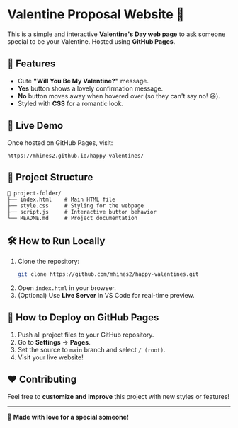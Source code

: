 # Valentine Proposal Website 💖

This is a simple and interactive **Valentine's Day web page** to ask someone special to be your Valentine. Hosted using **GitHub Pages**.

## 🎨 Features
- Cute **"Will You Be My Valentine?"** message.
- **Yes** button shows a lovely confirmation message.
- **No** button moves away when hovered over (so they can't say no! 😆).
- Styled with **CSS** for a romantic look.

## 🚀 Live Demo
Once hosted on GitHub Pages, visit:
```
https://mhines2.github.io/happy-valentines/
```

## 📂 Project Structure
```
📁 project-folder/
├── index.html    # Main HTML file
├── style.css     # Styling for the webpage
├── script.js     # Interactive button behavior
└── README.md     # Project documentation
```

## 🛠 How to Run Locally
1. Clone the repository:
   ```sh
   git clone https://github.com/mhines2/happy-valentines.git
   ```
2. Open `index.html` in your browser.
3. (Optional) Use **Live Server** in VS Code for real-time preview.

## 📢 How to Deploy on GitHub Pages
1. Push all project files to your GitHub repository.
2. Go to **Settings** → **Pages**.
3. Set the source to `main` branch and select `/ (root)`.
4. Visit your live website!

## ❤️ Contributing
Feel free to **customize and improve** this project with new styles or features!

---
💌 **Made with love for a special someone!**
